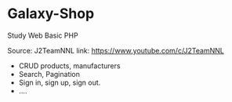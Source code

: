 # Galaxy-Shop

Study Web Basic PHP

Source: J2TeamNNL
link: https://www.youtube.com/c/J2TeamNNL

- CRUD products, manufacturers
- Search, Pagination
- Sign in, sign up, sign out.
- ....
